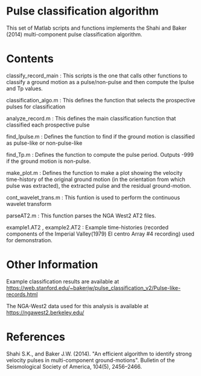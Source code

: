 Pulse classification algorithm
===============================

This set of Matlab scripts and functions implements the Shahi and Baker (2014) multi-component pulse classification algorithm.

Contents
========

classify_record_main : This scripts is the one that calls other functions to classify a ground motion as a pulse/non-pulse and then compute the Ipulse and Tp values.

classification_algo.m : This defines the function that selects the prospective pulses for classification

analyze_record.m : This defines the main classification function that classified each prospective pulse

find_Ipulse.m : Defines the function to find if the ground motion is classified as pulse-like or non-pulse-like

find_Tp.m : Defines the function to compute the pulse period. Outputs -999 if the ground motion is non-pulse.

make_plot.m : Defines the function to make a plot showing the velocity time-history of the original ground motion (in the orientation from which pulse was extracted), the extracted pulse and the residual ground-motion.

cont_wavelet_trans.m : This funtion is used to perform the continuous wavelet transform

parseAT2.m : This function parses the NGA West2 AT2 files.

example1.AT2 , example2.AT2 : Example time-histories (recorded components of the Imperial Valley(1979) El centro Array #4 recording) used for demonstration.

Other Information
===========

Example classification results are available at https://web.stanford.edu/~bakerjw/pulse_classification_v2/Pulse-like-records.html

The NGA-West2 data used for this analysis is available at https://ngawest2.berkeley.edu/


References
===========

Shahi S.K., and  Baker J.W. (2014). "An efficient algorithm to identify strong velocity pulses in multi-component ground-motions". Bulletin of the Seismological Society of America, 104(5), 2456–2466.
